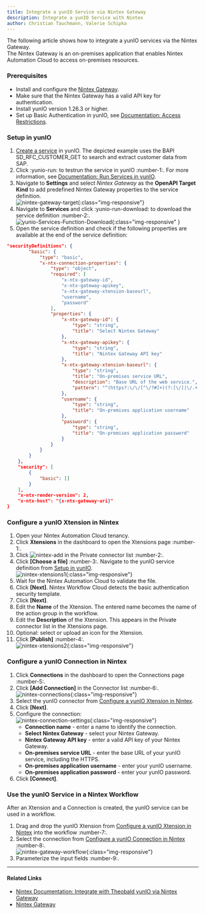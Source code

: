 ```yaml
---
title: Integrate a yunIO Service via Nintex Gateway
description: Integrate a yunIO Service with Nintex
author: Christian Tauchmann, Valerie Schipka
---
```



The following article shows how to integrate a yunIO services via the Nintex Gateway.<br>
The Nintex Gateway is an on-premises application that enables Nintex Automation Cloud to access on-premises resources.

### Prerequisites

- Install and configure the [Nintex Gateway](https://help.nintex.com/en-US/nwc/Content/Gateway/InstallAndConfigure.htm).
- Make sure that the Nintex Gateway has a valid API key for authentication.
- Install yunIO version 1.26.3 or higher.
- Set up Basic Authentication in yunIO, see [Documentation: Access Restrictions](../documentation/access-restrictions/index.md). 

### Setup in yunIO

1. [Create a service](../getting-started.md/#create-a-service) in yunIO. The depicted example uses the BAPI SD_RFC_CUSTOMER_GET to search and extract customer data from SAP. 
2. Click :yunio-run: to testrun the service in yunIO :number-1:. For more information, see [Documentation: Run Services in yunIO](../documentation/run-services.md/#run-services-in-yunio).
3. Navigate to **Settings** and select *Nintex Gateway* as the **OpenAPI Target Kind** to add predefined Nintex Gateway properties to the service definition.<br>
![nintex-gateway-target](../assets/images/yunio/articles/nintex-gateway-target.png){:class="img-responsive"}
4. Navigate to **Services** and click :yunio-run-download: to download the service definition :number-2:.<br>
![yunio-Services-Function-Download](../assets/images/yunio/articles/yunio-run-services-function-download.png){:class="img-responsive" }
5. Open the service definition and check if the following properties are available at the end of the service definition:
```json linenums="256" title="Nintex Properties"
"securityDefinitions": {
        "basic": {
            "type": "basic",
            "x-ntx-connection-properties": {
                "type": "object",
                "required": [
                    "x-ntx-gateway-id",
                    "x-ntx-gateway-apikey",
                    "x-ntx-gateway-xtension-baseurl",
                    "username",
                    "password"
                ],
                "properties": {
                    "x-ntx-gateway-id": {
                        "type": "string",
                        "title": "Select Nintex Gateway"
                    },
                    "x-ntx-gateway-apikey": {
                        "type": "string",
                        "title": "Nintex Gateway API key"
                    },
                    "x-ntx-gateway-xtension-baseurl": {
                        "type": "string",
                        "title": "On-premises service URL",
                        "description": "Base URL of the web service.",
                        "pattern": "^(https?:\/\/[^\/?#]+)(?:[\/]|\/.+|)$"
                    },
                    "username": {
                        "type": "string",
                        "title": "On-premises application username"
                    },
                    "password": {
                        "type": "string",
                        "title": "On-premises application password"
                    }
                }
            }
        }
    },
    "security": [
        {
            "basic": []
        }
    ],
    "x-ntx-render-version": 2,
    "x-ntx-host": "{x-ntx-gateway-uri}"
}
```

### Configure a yunIO Xtension in Nintex

1. Open your Nintex Automation Cloud tenancy.
2. Click **Xtensions** in the dashboard to open the Xtensions page :number-1:.
3. Click ![nintex-add](../assets/images/yunio/articles/nintex-add.png) in the Private connector list :number-2:.
4. Click **[Choose a file]** :number-3:. Navigate to the yunIO service definition from [Setup in yunIO](#setup-in-yunio).<br>
![nintex-xtensions1](../assets/images/yunio/articles/nintex-xtension.png){:class="img-responsive"}
5. Wait for the Nintex Automation Cloud to validate the file.
6. Click **[Next]**. Nintex Workflow Cloud detects the basic authentication security template.
7. Click **[Next]**.
8. Edit the **Name** of the Xtension. The entered name becomes the name of the action group in the workflow.
9. Edit the **Description** of the Xtension. This appears in the Private connector list in the Xtensions page.
10. Optional: select or upload an icon for the Xtension.
11. Click **[Publish]** :number-4:.<br>
![nintex-xtensions2](../assets/images/yunio/articles/nintex-xtension2.png){:class="img-responsive"}

### Configure a yunIO Connection in Nintex

1. Click **Connections** in the dashboard to open the Connections page :number-5:.
2. Click **[Add Connection]** in the Connector list :number-6:.<br>
![nintex-connections](../assets/images/yunio/articles/nintex-connections.png){:class="img-responsive"}
3. Select the yunIO connector from [Configure a yunIO Xtension in Nintex](#configure-a-yunio-xtension-in-nintex).
4. Click **[Next]**.
5. Configure the connection:<br>
![nintex-connection-settings](../assets/images/yunio/articles/nintex-connection-settings.png){:class="img-responsive"}<br>
	- **Connection name** - enter a name to identify the connection.
	- **Select Nintex Gateway** - select your Nintex Gateway.
	- **Nintex Gateway API key** - enter a valid API key of your Nintex Gateway.
	- **On-premises service URL** - enter the base URL of your yunIO service, including the HTTPS.
	- **On-premises application username** - enter your yunIO username.
	- **On-premises application password** - enter your yunIO password.
6. Click **[Connect]**.<br>

### Use the yunIO Service in a Nintex Workflow

After an Xtension and a Connection is created, the yunIO service can be used in a workflow. 

1. Drag and drop the yunIO Xtension from [Configure a yunIO Xtension in Nintex](#configure-a-yunio-xtension-in-nintex) into the workflow :number-7:.
2. Select the connection from [Configure a yunIO Connection in Nintex](#configure-a-yunio-connection-in-nintex) :number-8:.<br>
![nintex-gateway-workflow](../assets/images/yunio/articles/nintex-gateway-workflow.png){:class="img-responsive"}
3. Parameterize the input fields :number-9:. 

******

#### Related Links
- [Nintex Documentation: Integrate with Theobald yunIO via Nintex Gateway](https://help.nintex.com/en-US/xtensions/04_Reference/Examples/EXM_04SAPTheobaldyunIO.htm)
- [Nintex Gateway](https://help.nintex.com/en-us/nwc/Content/Gateway/InstallAndConfigure.htm)
